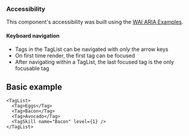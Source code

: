### Accessibility

This component's accessibility was built using the [WAI ARIA Examples](https://www.w3.org/TR/wai-aria-practices-1.1/examples/grid/LayoutGrids.html#ex2_label).

#### Keyboard navigation

- Tags in the TagList can be navigated with _only_ the arrow keys
- On first time render, the first tag can be focused
- After navigating within a TagList, the last focused tag is the only focusable tag

## Basic example

```
<TagList>
  <Tag>Eggs</Tag>
  <Tag>Bacon</Tag>
  <Tag>Avocado</Tag>
  <TagSkill name="Bacon" level={1} />
</TagList>
```
